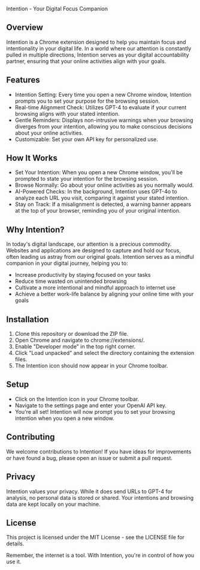 Intention - Your Digital Focus Companion

## Overview

Intention is a Chrome extension designed to help you maintain focus and intentionality in your digital life. In a world where our attention is constantly pulled in multiple directions, Intention serves as your digital accountability partner, ensuring that your online activities align with your goals.

## Features

* Intention Setting: Every time you open a new Chrome window, Intention prompts you to set your purpose for the browsing session.
* Real-time Alignment Check: Utilizes GPT-4 to evaluate if your current browsing aligns with your stated intention.
* Gentle Reminders: Displays non-intrusive warnings when your browsing diverges from your intention, allowing you to make conscious decisions about your online activities.
* Customizable: Set your own API key for personalized use.

## How It Works

* Set Your Intention: When you open a new Chrome window, you'll be prompted to state your intention for the browsing session.
* Browse Normally: Go about your online activities as you normally would.
* AI-Powered Checks: In the background, Intention uses GPT-4o to analyze each URL you visit, comparing it against your stated intention.
* Stay on Track: If a misalignment is detected, a warning banner appears at the top of your browser, reminding you of your original intention.

## Why Intention?

In today's digital landscape, our attention is a precious commodity. Websites and applications are designed to capture and hold our focus, often leading us astray from our original goals. Intention serves as a mindful companion in your digital journey, helping you to:

* Increase productivity by staying focused on your tasks
* Reduce time wasted on unintended browsing
* Cultivate a more intentional and mindful approach to internet use
* Achieve a better work-life balance by aligning your online time with your goals

## Installation

1. Clone this repository or download the ZIP file.
2. Open Chrome and navigate to chrome://extensions/.
3. Enable "Developer mode" in the top right corner.
4. Click "Load unpacked" and select the directory containing the extension files.
5. The Intention icon should now appear in your Chrome toolbar.

## Setup

* Click on the Intention icon in your Chrome toolbar.
* Navigate to the settings page and enter your OpenAI API key.
* You're all set! Intention will now prompt you to set your browsing intention when you open a new window.

## Contributing

We welcome contributions to Intention! If you have ideas for improvements or have found a bug, please open an issue or submit a pull request.

## Privacy

Intention values your privacy. While it does send URLs to GPT-4 for analysis, no personal data is stored or shared. Your intentions and browsing data are kept locally on your machine.

## License

This project is licensed under the MIT License - see the LICENSE file for details.

Remember, the internet is a tool. With Intention, you're in control of how you use it.